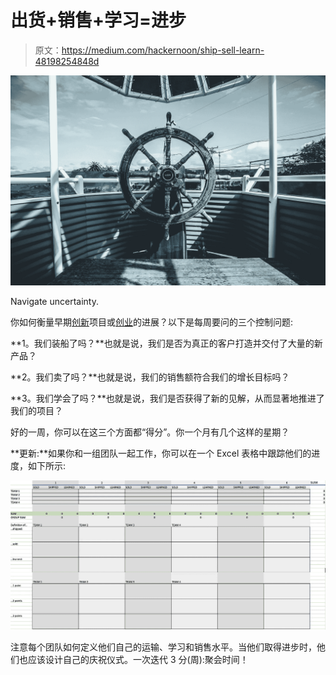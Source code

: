 # 出货+销售+学习=进步

> 原文：<https://medium.com/hackernoon/ship-sell-learn-48198254848d>

![](img/1f6a71b065d24ead3ec668c94898c274.png)

Navigate uncertainty.

你如何衡量早期[创新](https://hackernoon.com/tagged/innovation)项目或[创业](https://hackernoon.com/tagged/startup)的进展？以下是每周要问的三个控制问题:

**1。我们装船了吗？**也就是说，我们是否为真正的客户打造并交付了大量的新产品？

**2。我们卖了吗？**也就是说，我们的销售额符合我们的增长目标吗？

**3。我们学会了吗？**也就是说，我们是否获得了新的见解，从而显著地推进了我们的项目？

好的一周，你可以在这三个方面都“得分”。你一个月有几个这样的星期？

**更新:**如果你和一组团队一起工作，你可以在一个 Excel 表格中跟踪他们的进度，如下所示:

![](img/961d01f021e21f8d44601e872e47a51e.png)

注意每个团队如何定义他们自己的运输、学习和销售水平。当他们取得进步时，他们也应该设计自己的庆祝仪式。一次迭代 3 分(周):聚会时间！